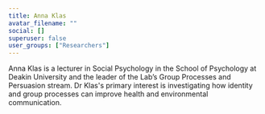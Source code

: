 ```yaml
---
title: Anna Klas
avatar_filename: ""
social: []
superuser: false
user_groups: ["Researchers"]
---
```

Anna Klas is a lecturer in Social Psychology in the School of Psychology at Deakin University and the leader of the Lab’s Group Processes and Persuasion stream. Dr Klas's primary interest is investigating how identity and group processes can improve health and environmental communication.
